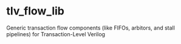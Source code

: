 # tlv_flow_lib
Generic transaction flow components (like FIFOs, arbitors, and stall pipelines) for Transaction-Level Verilog
